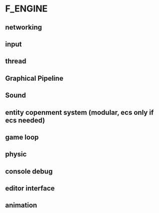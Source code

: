 # F_ENGINE

## networking

## input

## thread

## Graphical Pipeline

## Sound

## entity copenment system (modular, ecs only if ecs needed)

## game loop

## physic

## console debug

## editor interface

## animation

